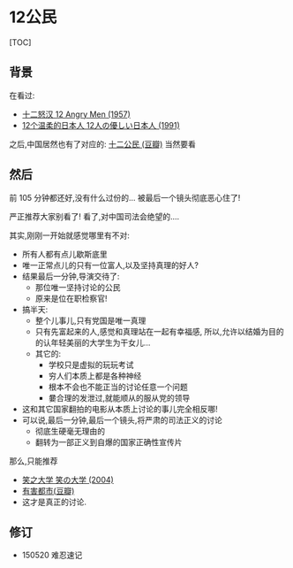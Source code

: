 # 12公民
[TOC]

## 背景

在看过:

- [十二怒汉 12 Angry Men (1957)](http://movie.douban.com/subject/1293182/)
- [12个温柔的日本人 12人の優しい日本人 (1991)](http://movie.douban.com/subject/1840265/)

之后,中国居然也有了对应的:
[十二公民 (豆瓣)](http://movie.douban.com/subject/24875534/)
当然要看

## 然后

前 105 分钟都还好,没有什么过份的...
被最后一个镜头彻底恶心住了!

严正推荐大家别看了!
看了,对中国司法会绝望的....


其实,刚刚一开始就感觉哪里有不对:

- 所有人都有点儿歇斯底里
- 唯一正常点儿的只有一位富人,以及坚持真理的好人?
- 结果最后一分钟,导演交待了:
    + 那位唯一坚持讨论的公民
    + 原来是位在职检察官!
- 搞半天:
    + 整个儿事儿,只有党国是唯一真理
    + 只有先富起来的人,感觉和真理站在一起有幸福感, 所以,允许以结婚为目的的认年轻美丽的大学生为干女儿...
    + 其它的:
        * 学校只是虚拟的玩玩考试
        * 穷人们本质上都是各种神经
        * 根本不会也不能正当的讨论任意一个问题
        * 嘦合理的发泄过,就能顺从的服从党的领导
- 这和其它国家翻拍的电影从本质上讨论的事儿完全相反哪!
- 可以说,最后一分钟,最后一个镜头,将严肃的司法正义的讨论
    + 彻底生硬毫无理由的
    + 翻转为一部正义到自爆的国家正确性宣传片

那么,只能推荐

- [笑之大学 笑の大学 (2004)](http://movie.douban.com/subject/1328665/)
- [有害都市(豆瓣)](http://book.douban.com/subject/26370236/)
- 这才是真正的讨论.

## 修订

- 150520 难忍速记


